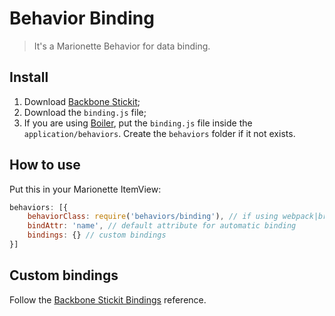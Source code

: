 # Behavior Binding

> It's a Marionette Behavior for data binding.

## Install

1. Download [Backbone Stickit](https://github.com/NYTimes/backbone.stickit);
2. Download the `binding.js` file;
3. If you are using [Boiler](https://github.com/baltazzar/boiler), put the `binding.js` file inside the `application/behaviors`. Create the `behaviors` folder if it not exists.

## How to use

Put this in your Marionette ItemView:

```js
behaviors: [{
	behaviorClass: require('behaviors/binding'), // if using webpack|browserify
	bindAttr: 'name', // default attribute for automatic binding
	bindings: {} // custom bindings
}]
```

## Custom bindings

Follow the [Backbone Stickit Bindings](https://github.com/NYTimes/backbone.stickit#bindings) reference.
